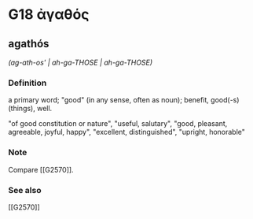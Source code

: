 # G18 ἀγαθός

## agathós

_(ag-ath-os' | ah-ga-THOSE | ah-ga-THOSE)_

### Definition

a primary word; "good" (in any sense, often as noun); benefit, good(-s) (things), well.

"of good constitution or nature", "useful, salutary", "good, pleasant, agreeable, joyful, happy", "excellent, distinguished", "upright, honorable"
### Note

Compare [[G2570]].

### See also

[[G2570]]

